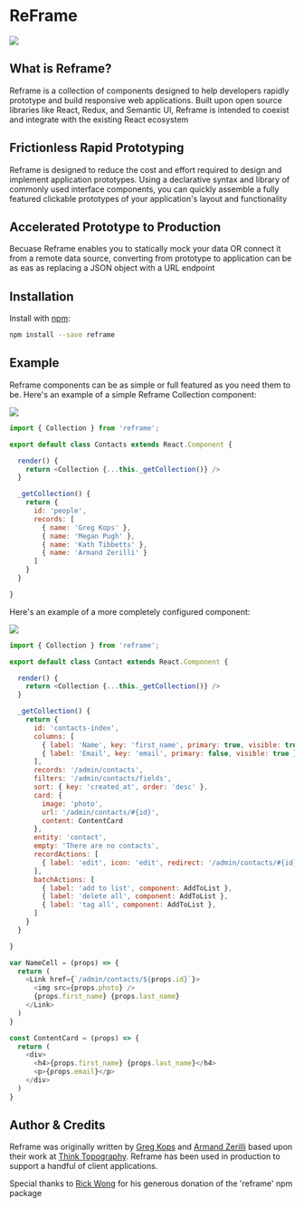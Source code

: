 # ReFrame

![](http://thinktopography.github.io/reframe/images/card-collection.jpg)

## What is Reframe?
Reframe is a collection of components designed to help developers rapidly
prototype and build responsive web applications. Built upon open source
libraries like React, Redux, and Semantic UI, Reframe is intended
to coexist and integrate with the existing React ecosystem

## Frictionless Rapid Prototyping
Reframe is designed to reduce the cost and effort required to design and
implement application prototypes. Using a declarative syntax and
library of commonly used interface components, you can quickly assemble
a fully featured clickable prototypes of your application's layout and
functionality

## Accelerated Prototype to Production
Becuase Reframe enables you to statically mock your data OR connect it from
a remote data source, converting from prototype to application can be as eas
as replacing a JSON object with a URL endpoint

## Installation
Install with [npm](http://npmjs.com):

```sh
npm install --save reframe
```

## Example
Reframe components can be as simple or full featured as you need them to be.
Here's an example of a simple Reframe Collection component:

![](http://thinktopography.github.io/reframe/images/collection.jpg)

```JavaScript
import { Collection } from 'reframe';

export default class Contacts extends React.Component {

  render() {
    return <Collection {...this._getCollection()} />
  }

  _getCollection() {
    return {
      id: 'people',
      records: [
        { name: 'Greg Kops' },
        { name: 'Megan Pugh' },
        { name: 'Kath Tibbetts' },
        { name: 'Armand Zerilli' }
      ]
    }
  }

}
```

Here's an example of a more completely configured component:

![](http://thinktopography.github.io/reframe/images/collection-advanced.jpg)

```JavaScript
import { Collection } from 'reframe';

export default class Contact extends React.Component {

  render() {
    return <Collection {...this._getCollection()} />
  }

  _getCollection() {
    return {
      id: 'contacts-index',
      columns: [
        { label: 'Name', key: 'first_name', primary: true, visible: true, format: NameCell },
        { label: 'Email', key: 'email', primary: false, visible: true },
      ],
      records: '/admin/contacts',
      filters: '/admin/contacts/fields',
      sort: { key: 'created_at', order: 'desc' },
      card: {
        image: 'photo',
        url: '/admin/contacts/#{id}',
        content: ContentCard
      },
      entity: 'contact',
      empty: 'There are no contacts',
      recordActions: [
        { label: 'edit', icon: 'edit', redirect: '/admin/contacts/#{id}/edit'}
      ],
      batchActions: [
        { label: 'add to list', component: AddToList },
        { label: 'delete all', component: AddToList },
        { label: 'tag all', component: AddToList },
      ]
    }
  }

}

var NameCell = (props) => {
  return (
    <Link href={`/admin/contacts/${props.id}`}>
      <img src={props.photo} />
      {props.first_name} {props.last_name}
    </Link>
  )
}

const ContentCard = (props) => {
  return (
    <div>
      <h4>{props.first_name} {props.last_name}</h4>
      <p>{props.email}</p>
    </div>
  )
}
```

## Author & Credits

Reframe was originally written by [Greg Kops](https://github.com/mochini) and
[Armand Zerilli](https://github.com/zerilliworks) based upon their work at
[Think Topography](http://thinktopography.com). Reframe has been used in
production to support a handful of client applications.

Special thanks to [Rick Wong](https://github.com/RickWong) for his generous
donation of the 'reframe' npm package
